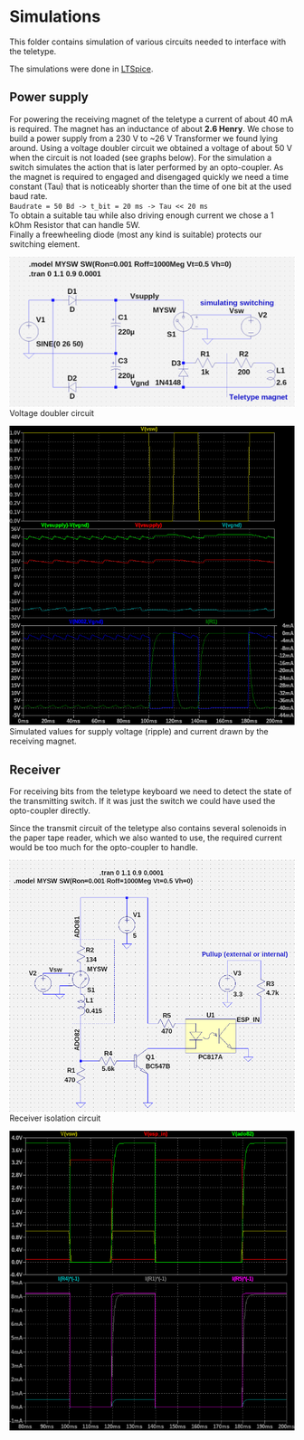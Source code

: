 # Simulations

This folder contains simulation of various circuits needed to interface with the teletype.

The simulations were done in [LTSpice](https://www.analog.com/en/design-center/design-tools-and-calculators/ltspice-simulator.html).

## Power supply

For powering the receiving magnet of the teletype a current of about 40 mA is required. The magnet has an inductance of about **2.6 Henry**.
We chose to build a power supply from a 230 V to ~26 V Transformer we found lying around. Using a voltage doubler circuit we obtained a voltage of about 50 V when the circuit is not loaded (see graphs below).
For the simulation a switch simulates the action that is later performed by an opto-coupler.
As the magnet is required to engaged and disengaged quickly we need a time constant (Tau) that is noticeably shorter than the time of one bit at the used baud rate.  
`Baudrate = 50 Bd -> t_bit = 20 ms -> Tau << 20 ms`  
To obtain a suitable tau while also driving enough current we chose a 1 kOhm Resistor that can handle 5W.  
Finally a freewheeling diode (most any kind is suitable) protects our switching element.

![](doubler.png)
Voltage doubler circuit

![](doubler_graphs.png)
Simulated values for supply voltage (ripple) and current drawn by the receiving magnet.

## Receiver

For receiving bits from the teletype keyboard we need to detect the state of the transmitting switch. If it was just the switch we could have used the opto-coupler directly.  

Since the transmit circuit of the teletype also contains several solenoids in the paper tape reader, which we also wanted to use, the required current would be too much for the opto-coupler to handle.  

![](receiver.png)
Receiver isolation circuit

![](receiver_graph.png)
